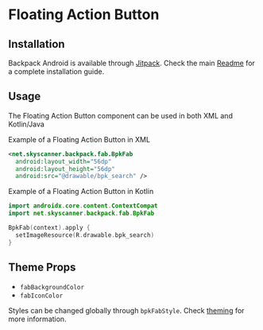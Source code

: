 # Floating Action Button

## Installation

Backpack Android is available through [Jitpack](https://jitpack.io/#Skyscanner/backpack-android). Check the main [Readme](https://github.com/skyscanner/backpack-android#installation) for a complete installation guide.

## Usage

The Floating Action Button component can be used in both XML and Kotlin/Java

Example of a Floating Action Button in XML

```xml
<net.skyscanner.backpack.fab.BpkFab
  android:layout_width="56dp"
  android:layout_height="56dp"
  android:src="@drawable/bpk_search" />
```

Example of a Floating Action Button in Kotlin

```Kotlin
import androidx.core.content.ContextCompat
import net.skyscanner.backpack.fab.BpkFab

BpkFab(context).apply {
  setImageResource(R.drawable.bpk_search)
}
```

## Theme Props

- `fabBackgroundColor`
- `fabIconColor`

Styles can be changed globally through `bpkFabStyle`. Check [theming](https://github.com/Skyscanner/backpack-android/blob/master/docs/THEMING.md) for more information.

